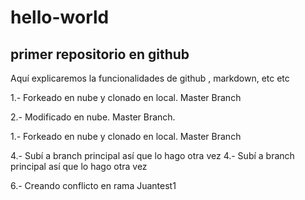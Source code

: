 # hello-world
## primer repositorio en github

Aquí explicaremos la funcionalidades de github , markdown, etc etc 

1.- Forkeado en nube y clonado en local. Master Branch

2.- Modificado en nube. Master Branch.

1.- Forkeado en nube y clonado en local. Master Branch


4.- Subí a branch principal así que lo hago otra vez
4.- Subí a branch principal así que lo hago otra vez

6.- Creando conflicto en rama Juantest1



